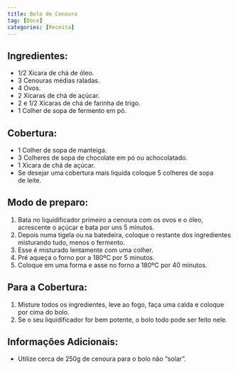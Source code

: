 ```yaml
---
title: Bolo de Cenoura
tag: [Doce]
categories: [Receita]
---
```


## Ingredientes:

- 1/2 Xícara de chá de óleo.
- 3 Cenouras médias raladas.
- 4 Ovos.
- 2 Xícaras de chá de açúcar.
- 2 e 1/2 Xícaras de chá de farinha de trigo.
- 1 Colher de sopa de fermento em pó.

## Cobertura:

- 1 Colher de sopa de manteiga.
- 3 Colheres de sopa de chocolate em pó ou achocolatado.
- 1 Xícara de chá de açúcar.
- Se desejar uma cobertura mais liquida coloque 5 colheres de sopa de leite.

## Modo de preparo:

1. Bata no liquidificador primeiro a cenoura com os ovos e o óleo, acrescente o açúcar e bata por uns 5 minutos.
2. Depois numa tigela ou na batedeira, coloque o restante dos ingredientes misturando tudo, menos o fermento.
3. Esse é misturado lentamente com uma colher.
4. Pré aqueça o forno por a 180ºC por 5 minutos.
5. Coloque em uma forma e asse no forno a 180ºC por 40 minutos.

## **Para a Cobertura:**

1. Misture todos os ingredientes, leve ao fogo, faça uma calda e coloque por cima do bolo.
2. Se o seu liquidificador for bem potente, o bolo todo pode ser feito nele.

## **Informações Adicionais:**

- Utilize cerca de 250g de cenoura para o bolo não “solar”.